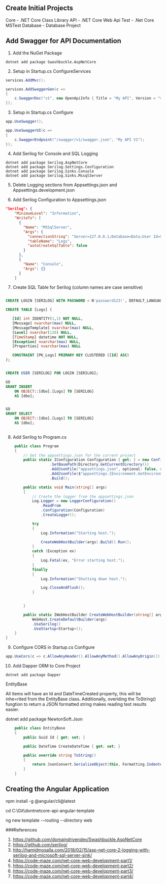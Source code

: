 ## Create Initial Projects

Core        - .NET Core Class Library
API         - .NET Core Web Api
Test        - .Net Core MSTest
Database    - Database Project

## Add Swagger for API Documentation

1. Add the NuGet Package

```
dotnet add package Swashbuckle.AspNetCore
```

2. Setup in Startup.cs ConfigureServices

```c#
services.AddMvc();

services.AddSwaggerGen(c =>
{
    c.SwaggerDoc("v1", new OpenApiInfo { Title = "My API", Version = "v1" });
});
```

3. Setup in Startup.cs Configure
```c#
app.UseSwagger();

app.UseSwaggerUI(c =>
{
    c.SwaggerEndpoint("/swagger/v1/swagger.json", "My API V1");
});
```

4. Add Serilog for Console and SQL Logging

```
dotnet add package Serilog.AspNetCore
dotnet add package Serilog.Settings.Configuration
dotnet add package Serilog.Sinks.Console
dotnet add package Serilog.Sinks.MssqlServer
```

5. Delete Logging sections from Appsettings.json and Appsettings.development.json

6. Add Serilog Configuration to Appsettings.json

```json
"Serilog": {
    "MinimumLevel": "Information",
    "WriteTo": [
      {
        "Name": "MSSqlServer",
        "Args": {
          "connectionString": "Server=127.0.0.1;Database=Data;User Id=SERILOG;Password=password123!;",
          "tableName": "Logs",
          "autoCreateSqlTable": false
        }
      },
      {
        "Name": "Console",
        "Args": {}
      }
    ]
```
7. Create SQL Table for Serilog (column names are case sensitive)

```sql

CREATE LOGIN [SERILOG] WITH PASSWORD = N'password123!', DEFAULT_LANGUAGE = [us_english];

CREATE TABLE [Logs] (

   [Id] int IDENTITY(1,1) NOT NULL,
   [Message] nvarchar(max) NULL,
   [MessageTemplate] nvarchar(max) NULL,
   [Level] nvarchar(128) NULL,
   [TimeStamp] datetime NOT NULL,
   [Exception] nvarchar(max) NULL,
   [Properties] nvarchar(max) NULL

   CONSTRAINT [PK_Logs] PRIMARY KEY CLUSTERED ([Id] ASC) 
);


CREATE USER [SERILOG] FOR LOGIN [SERILOG];

GO
GRANT INSERT
    ON OBJECT::[dbo].[Logs] TO [SERILOG]
    AS [dbo];


GO
GRANT SELECT
    ON OBJECT::[dbo].[Logs] TO [SERILOG]
    AS [dbo];
    
```

8. Add Serilog to Program.cs
```c#
    public class Program
    {
        // Get the appsettings.json for the current project
        public static IConfiguration Configuration { get; } = new ConfigurationBuilder()
                    .SetBasePath(Directory.GetCurrentDirectory())
                    .AddJsonFile("appsettings.json", optional: false, reloadOnChange: true)
                    .AddJsonFile($"appsettings.{Environment.GetEnvironmentVariable("ASPNETCORE_ENVIRONMENT") ?? "Production"}.json", optional: true)
                    .Build();

        public static void Main(string[] args)
        {
            // Create the logger from the appsettings.json
            Log.Logger = new LoggerConfiguration()
                .ReadFrom
                .Configuration(Configuration)
                .CreateLogger();

            try
            {
                Log.Information("Starting host.");

                CreateWebHostBuilder(args).Build().Run();
            }
            catch (Exception ex)
            {
                Log.Fatal(ex, "Error starting host.");
            }
            finally
            {
                Log.Information("Shutting down host.");

                Log.CloseAndFlush();
            }

            
        }

        public static IWebHostBuilder CreateWebHostBuilder(string[] args) =>
            WebHost.CreateDefaultBuilder(args)
            .UseSerilog()
            .UseStartup<Startup>();
    }
}
```
9. Configure CORS in Startup.cs Configure

```c#
app.UseCors(c => c.AllowAnyHeader().AllowAnyMethod().AllowAnyOrigin());
```
10. Add Dapper ORM to Core Project

```
dotnet add package Dapper
```

EntityBase

All items will have an Id and DateTimeCreated property, this will be inhe=rited from the EntityBase class. Additionally, overiding the ToString() fungtion to return a JSON formatted string makes reading test results easier.

dotnet add package NewtonSoft.Json

```c#
    public class EntityBase
    {
        public Guid Id { get; set; }

        public DateTime CreateDateTime { get; set; }

        public override string ToString()
        {
            return JsonConvert.SerializeObject(this, Formatting.Indented);
        }
    }
```



## Creating the Angular Application
npm install -g @angular/cli@latest

cd C:\Git\dontnetcore-api-angular-template

ng new template --routing --directory web

###References
1. https://github.com/domaindrivendev/Swashbuckle.AspNetCore
2. https://github.com/serilog/
3. http://hamidmosalla.com/2018/02/15/asp-net-core-2-logging-with-serilog-and-microsoft-sql-server-sink/
4. https://code-maze.com/net-core-web-development-part1/
5.  https://code-maze.com/net-core-web-development-part2/
6. https://code-maze.com/net-core-web-development-part3/
7. https://code-maze.com/net-core-web-development-part4/
